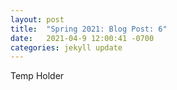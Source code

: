 ```yaml
---
layout: post
title:  "Spring 2021: Blog Post: 6"
date:   2021-04-9 12:00:41 -0700
categories: jekyll update
---
```

Temp Holder
